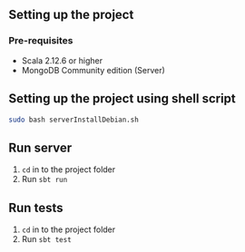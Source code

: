 ## Setting up the project
### Pre-requisites
- Scala 2.12.6 or higher
- MongoDB Community edition (Server)
## Setting up the project using shell script
```bash
sudo bash serverInstallDebian.sh
```
## Run server
1. `cd` in to the project folder
2. Run `sbt run`

## Run tests
1. `cd` in to the project folder
2. Run `sbt test`

